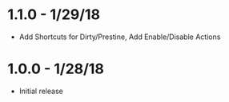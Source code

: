 # 1.1.0 - 1/29/18
- Add Shortcuts for Dirty/Prestine, Add Enable/Disable Actions

# 1.0.0 - 1/28/18
- Initial release
